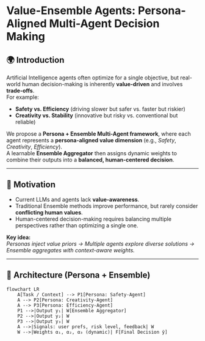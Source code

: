 # Value-Ensemble Agents: Persona-Aligned Multi-Agent Decision Making

## 🌍 Introduction
Artificial Intelligence agents often optimize for a single objective, 
but real-world human decision-making is inherently **value-driven** and involves **trade-offs**.  
For example:  
- **Safety vs. Efficiency** (driving slower but safer vs. faster but riskier)  
- **Creativity vs. Stability** (innovative but risky vs. conventional but reliable)  

We propose a **Persona + Ensemble Multi-Agent framework**, where each agent represents a **persona-aligned value dimension** (e.g., *Safety*, *Creativity*, *Efficiency*).  
A learnable **Ensemble Aggregator** then assigns dynamic weights to combine their outputs into a **balanced, human-centered decision**.

---

## 🚀 Motivation
- Current LLMs and agents lack **value-awareness**.  
- Traditional Ensemble methods improve performance, but rarely consider **conflicting human values**.  
- Human-centered decision-making requires balancing multiple perspectives rather than optimizing a single one.  

**Key idea:**  
*Personas inject value priors → Multiple agents explore diverse solutions → Ensemble aggregates with context-aware weights.*

---

## 🧩 Architecture (Persona + Ensemble)

```mermaid
flowchart LR
    A[Task / Context] --> P1[Persona: Safety-Agent]
    A --> P2[Persona: Creativity-Agent]
    A --> P3[Persona: Efficiency-Agent]
    P1 -->|Output y₁| W[Ensemble Aggregator]
    P2 -->|Output y₂| W
    P3 -->|Output y₃| W
    A -->|Signals: user prefs, risk level, feedback| W
    W -->|Weights α₁, α₂, α₃ (dynamic)| F[Final Decision ŷ]
